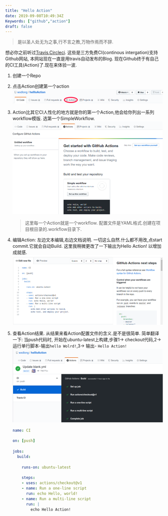 ```yaml
---
title: "Hello Action"
date: 2019-09-08T10:49:34Z
Keywords: ["github","action"]
draft: false
---
```

>是以圣人处无为之事,行不言之教,万物作焉而不辞. 

想必你之前听过[Travis](!https://travis-ci.org),[Circleci](!https://circleci.com/). 这些是三方免费CI(continous intergation)支持Github网站, 本网站现在一直是用travis自动发布的Blog. 现在Github终于有自己的CI工具(Action)了.现在来体验一波.

<!--more-->


1. 创建一个Repo
2. 点击Action创建第一个action   
![IO](/jpg/201908/start_action.png)
3. Action比其它CI人性化的地方就是你的第一个Action,他会给你列出一系列workflow模版. 选第一个SimpleWorkflow.     
![IO](/jpg/201908/simpleWorkflow.png)   

    >这里每一个Action就是一个workflow. 配置文件是YAML格式.创建在项目根目录的.workflow目录下.


4. 编辑Action: 左边文本编辑,右边文档说明. 一切这么自然.什么都不用改,点start commit.它就会自动Build. 这里我稍微更改了一下输出为Hello Action! 以增加成就感.  
![IO](/jpg/201908/editAction.png)

5. 查看Action结果. 从结果来看Action配置文件的含义.是不是很简单. 简单翻译一下: 当push代码时, 开始在ubuntu-latest上构建,步骤1-> checkout代码,2-> 运行单行脚本-输出`hello Wolrd!`,3-> 输出- `Hello Action!`
![IO](/jpg/201908/ActionRes.png)
    ```yaml
    name: CI

    on: [push]

    jobs:
      build:

        runs-on: ubuntu-latest
        
        steps:
        - uses: actions/checkout@v1
        - name: Run a one-line script
          run: echo Hello, world!
        - name: Run a multi-line script
          run: |
            echo Hello Action!
    ```

